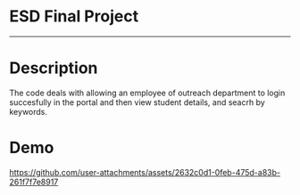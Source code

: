 # ESD Final Project
________________________
# Description

The code deals with allowing an employee of outreach department to login succesfully in the portal and then view student details, and seacrh by keywords.

# Demo

https://github.com/user-attachments/assets/2632c0d1-0feb-475d-a83b-261f7f7e8917

